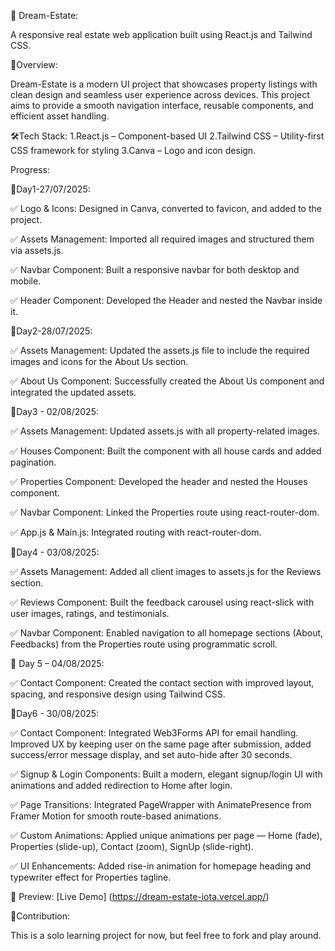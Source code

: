 🏡 Dream-Estate:

A responsive real estate web application built using React.js and Tailwind CSS.

🔵Overview:

Dream-Estate is a modern UI project that showcases property listings with clean design and seamless user experience across devices. This project aims to provide a smooth navigation interface, reusable components, and efficient asset handling.

🛠Tech Stack:
1.React.js – Component-based UI
2.Tailwind CSS – Utility-first CSS framework for styling
3.Canva – Logo and icon design.

Progress:

📌Day1-27/07/2025: 

✅ Logo & Icons: Designed in Canva, converted to favicon, and added to the project.

✅ Assets Management: Imported all required images and structured them via assets.js.

✅ Navbar Component: Built a responsive navbar for both desktop and mobile.

✅ Header Component: Developed the Header and nested the Navbar inside it.

📌Day2-28/07/2025: 

✅ Assets Management: Updated the assets.js file to include the required images and icons for the About Us section.

✅ About Us Component: Successfully created the About Us component and integrated the updated assets.

📌Day3 - 02/08/2025:

✅ Assets Management: Updated assets.js with all property-related images.

✅ Houses Component: Built the component with all house cards and added pagination.

✅ Properties Component: Developed the header and nested the Houses component.

✅ Navbar Component: Linked the Properties route using react-router-dom.

✅ App.js & Main.js: Integrated routing with react-router-dom.

📌Day4 - 03/08/2025:

✅ Assets Management: Added all client images to assets.js for the Reviews section.

✅ Reviews Component: Built the feedback carousel using react-slick with user images, ratings, and testimonials.

✅ Navbar Component: Enabled navigation to all homepage sections (About, Feedbacks) from the Properties route using programmatic scroll.

📌 Day 5 – 04/08/2025:

✅ Contact Component: Created the contact section with improved layout, spacing, and responsive design using Tailwind CSS.

📌Day6 - 30/08/2025:

✅ Contact Component: Integrated Web3Forms API for email handling. Improved UX by keeping user on the same page after submission, added success/error message display, and set auto-hide after 30 seconds.

✅ Signup & Login Components: Built a modern, elegant signup/login UI with animations and added redirection to Home after login.

✅ Page Transitions: Integrated PageWrapper with AnimatePresence from Framer Motion for smooth route-based animations.

✅ Custom Animations: Applied unique animations per page — Home (fade), Properties (slide-up), Contact (zoom), SignUp (slide-right).

✅ UI Enhancements: Added rise-in animation for homepage heading and typewriter effect for Properties tagline.

📸 Preview:
[Live Demo] (https://dream-estate-iota.vercel.app/)

🤝Contribution:

This is a solo learning project for now, but feel free to fork and play around.
